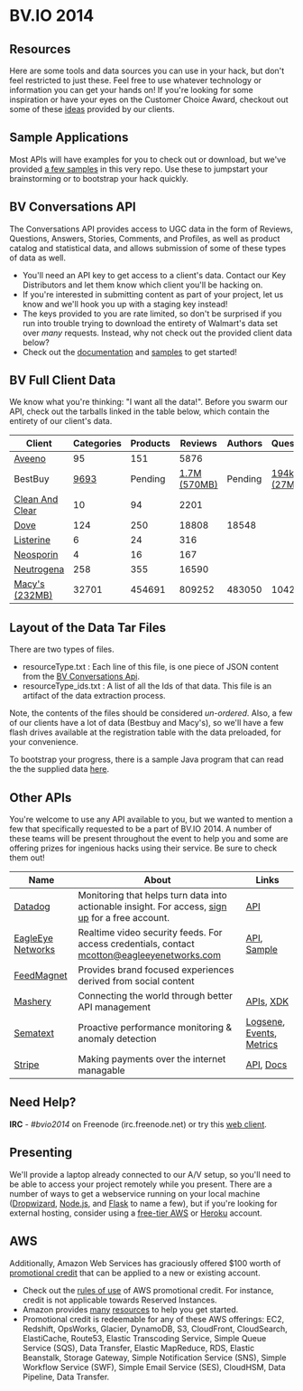 BV.IO 2014
==========

Resources
---------
Here are some tools and data sources you can use in your hack, but don't feel restricted to just these.  Feel free to use whatever technology or information you can get your hands on!  If you're looking for some inspiration or have your eyes on the Customer Choice Award, checkout out some of these [ideas](https://s3.amazonaws.com/nexus-public-artifacts/bvio2014/bvio-ideas.pdf) provided by our clients.

Sample Applications
-------------------
Most APIs will have examples for you to check out or download, but we've provided [a few samples](sample) in this very repo.  Use these to jumpstart your brainstorming or to bootstrap your hack quickly.

BV Conversations API
--------------------
The Conversations API provides access to UGC data in the form of Reviews, Questions, Answers, Stories, Comments, and Profiles, as well as product catalog and statistical data, and allows submission of some of these types of data as well.  
* You'll need an API key to get access to a client's data.  Contact our Key Distributors and let them know which client you'll be hacking on.
* If you're interested in submitting content as part of your project, let us know and we'll hook you up with a staging key instead!
* The keys provided to you are rate limited, so don't be surprised if you run into trouble trying to download the entirety of Walmart's data set over _many_ requests.  Instead, why not check out the provided client data below?
* Check out the [documentation](https://developer.bazaarvoice.com/docs/read/conversations/) and [samples](https://developer.bazaarvoice.com/apis/conversations/tutorials/) to get started!

BV Full Client Data
-------------------
We know what you're thinking: "I want all the data!".  Before you swarm our API, check out the tarballs linked in the table below, which contain the entirety of our client's data.

| Client| Categories | Products | Reviews | Authors | Questions | Answers |
| ----- | ---------- | -------- | ------- | ------- | --------- | ------- |
| [Aveeno](https://s3.amazonaws.com/nexus-public-artifacts/bvio2014/aveeno.tgz)                 |         95 |      151 |    5876 |         |           |         |
| BestBuy  |    [9693](https://s3.amazonaws.com/nexus-public-artifacts/bvio2014/bestbuy_categories.tgz) | Pending | [1.7M (570MB)](https://s3.amazonaws.com/nexus-public-artifacts/bvio2014/bestbuy_reviews.tgz) | Pending | [194k (27MB)](https://s3.amazonaws.com/nexus-public-artifacts/bvio2014/bestbuy_questions.tgz) | [275k (42MB)](https://s3.amazonaws.com/nexus-public-artifacts/bvio2014/bestbuy_answers.tgz) |
| [Clean And Clear](https://s3.amazonaws.com/nexus-public-artifacts/bvio2014/cleanAndClear.tgz) |         10 |       94 |    2201 |         |           |         |
| [Dove](https://s3.amazonaws.com/nexus-public-artifacts/bvio2014/dove.tgz)                     |        124 |      250 |   18808 |   18548 |           |         |
| [Listerine](https://s3.amazonaws.com/nexus-public-artifacts/bvio2014/listerine.tgz)           |          6 |       24 |     316 |         |           |         |
| [Neosporin](https://s3.amazonaws.com/nexus-public-artifacts/bvio2014/neosporin.tgz)           |          4 |       16 |     167 |         |           |         |
| [Neutrogena](https://s3.amazonaws.com/nexus-public-artifacts/bvio2014/neutrogena.tgz)         |        258 |      355 |   16590 |         |           |         |
| [Macy's (232MB)](https://s3.amazonaws.com/nexus-public-artifacts/bvio2014/macys.tgz)  |      32701 |   454691 |  809252 |  483050 |     10421 |   15283 |

## Layout of the Data Tar Files

There are two types of files.

 - resourceType.txt : Each line of this file, is one piece of JSON content from the [BV Conversations Api](https://developer.bazaarvoice.com/docs/read/conversations/).
 - resourceType_ids.txt : A list of all the Ids of that data.  This file is an artifact of the data extraction process.

Note, the contents of the files should be considered _un-ordered_.  Also, a few of our clients have a lot of data (Bestbuy and Macy's), so we'll have a few flash drives available at the registration table with the data preloaded, for your convenience.

To bootstrap your progress, there is a sample Java program that can read the the supplied data [here](https://github.com/bazaarvoice/bvio2014/tree/master/sample/tarball).

Other APIs
----------

You're welcome to use any API available to you, but we wanted to mention a few that specifically requested to be a part of BV.IO 2014.  A number of these teams will be present throughout the event to help you and some are offering prizes for ingenious hacks using their service.  Be sure to check them out!

| Name | About | Links |
| ---- | ----- | ----- |
| [Datadog](http://www.datadoghq.com/) | Monitoring that helps turn data into actionable insight.  For access, [sign up](http://go.datadoghq.com/bazaarvoice-hackathon-2014) for a free account. | [API](http://docs.datadoghq.com/api/) |
| [EagleEye Networks](http://www.eagleeyenetworks.com/) | Realtime video security feeds.  For access credentials, contact <mcotton@eagleeyenetworks.com> | [API](https://apidocs.eagleeyenetworks.com/apidocs/), [Sample](https://github.com/mcotton/watcher) |
| [FeedMagnet](http://www.feedmagnet.com/) | Provides brand focused experiences derived from social content |  |
| [Mashery](http://www.mashery.com/) | Connecting the world through better API management | [APIs](http://developer.mashery.com/apis), [XDK](http://xdk-software.intel.com/)|
| [Sematext](http://www.sematext.com/) | Proactive performance monitoring & anomaly detection | [Logsene](https://sematext.atlassian.net/wiki/display/PUBLOGSENE), [Events](https://sematext.atlassian.net/wiki/display/PUBSPM/Events+Integration), [Metrics](https://sematext.atlassian.net/wiki/display/PUBSPM/Custom+Metrics) |
| [Stripe](https://stripe.com/) | Making payments over the internet managable | [API](https://stripe.com/docs/api), [Docs](https://stripe.com/docs) |

Need Help?
----------
**IRC** - *#bvio2014* on Freenode (irc.freenode.net) or try this [web client](https://kiwiirc.com/client/irc.freenode.net/).

Presenting
----------
We'll provide a laptop already connected to our A/V setup, so you'll need to be able to access your project remotely while you present.  There are a number of ways to get a webservice running on your local machine ([Dropwizard](http://dropwizard.codahale.com/), [Node.js](http://nodejs.org/), and [Flask](http://flask.pocoo.org/) to name a few), but if you're looking for external hosting, consider using a [free-tier AWS](http://aws.amazon.com/free/) or [Heroku](https://www.heroku.com/new) account.

AWS
---
Additionally, Amazon Web Services has graciously offered $100 worth of [promotional credit](http://aws.amazon.com/activate/event/bazaarvoice) that can be applied to a new or existing account.
* Check out the [rules of use](https://aws.amazon.com/awscredits/) of AWS promotional credit.  For instance, credit is not applicable towards Reserved Instances.
* Amazon provides [many](http://aws.amazon.com/start-ups/) [resources](http://aws.amazon.com/resources/) to help you get started.
* Promotional credit is redeemable for any of these AWS offerings: EC2, Redshift, OpsWorks, Glacier, DynamoDB, S3, CloudFront, CloudSearch, ElastiCache, Route53, Elastic Transcoding Service, Simple Queue Service (SQS), Data Transfer, Elastic MapReduce, RDS, Elastic Beanstalk, Storage Gateway, Simple Notification Service (SNS), Simple Workflow Service (SWF), Simple Email Service (SES), CloudHSM, Data Pipeline, Data Transfer.
